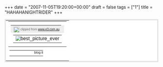 +++
date = "2007-11-05T19:20:00+00:00"
draft = false
tags = ["1"]
title = "HAHAHANIGHTRIDER"
+++
<div>  </div><table cellpadding="0" cellspacing="0" width="100%" style="font-family:arial;color:#333333;background:#ffffff;border:solid 4px #e5e5e5;width:100%;clear:left;margin:12px 0;"><tr><td valign="top"><table cellpadding="0" cellspacing="0" width="100%" class="CM_CTB_Content_Wrap" style="background-color:#ffffff;margin:0;padding:0;"><tr><td valign="top"><table cellpadding="0" cellspacing="0" width="100%" style="border-bottom:solid 1px #dcdcdc;white-space:nowrap;margin-bottom:8px;background-color:#eeeeee;background-image:url('http://clipmarks.com/images/source-bg.gif');background-repeat:repeat-x;height:24px;line-height:24px;vertical-align:middle;padding-bottom:4px;color:#666666;font-size:10px;"><tr><td valign="top"><a href="http://clipmarks.com/clip-to-blog/" title="clipmarks' clip-to-blog"><img src="http://content.clipmarks.com/blog_icon/8434f2de-73a5-4230-9cad-ec5d2f655ab3/A05E4123-7E7E-46ED-99C4-2A7C6A9A9FFF/" alt="" width="19" height="19" border="0" style="vertical-align:middle;display:inline;border:none;float:none;margin:0 4px;" /></a>clipped from <a title="http://www.e3.com.au/modules/gallery2/main.php?g2_itemId=969" href="http://www.e3.com.au/modules/gallery2/main.php?g2_itemId=969">www.e3.com.au</a></td></tr></table><table cellpadding="0" cellspacing="0" width="100%" style="text-align:left;background:transparent;border:none;margin:4px 0 8px;padding:0 8px;"><tr><td valign="top"><!-- CLIPPED FROM: http://www.e3.com.au/modules/gallery2/main.php?g2_itemId=969 --><div align="center"><img src="http://content2.clipmarks.com/blog_cache/www.e3.com.au/img/A9A72501-A2EC-4B27-962D-1EC3563253CC" alt="best_picture_ever" /></div></td></tr></table></td></tr></table><div style="margin:0 6px 6px 4px;"><table style="font-size:11px;border-spacing:0;padding:0;" cellpadding="0" cellspacing="0" width="100%"><tr><td style="background:transparent;border-width:0;padding:0;">&nbsp;</td><td align="right" style="background:transparent;width:107px;border-width:0;padding:0;" width="107"><a href="http://clipmarks.com/share/A05E4123-7E7E-46ED-99C4-2A7C6A9A9FFF/blog/" title="blog or email this clip"><img src="http://content3.clipmarks.com/images/c2b-foot.png" border="0" alt="blog it" width="107" height="17" style="border-width:0;margin:0;padding:0;" /></a></td></tr></table></div></td></tr></table><div class="blogger-post-footer"><img width='1' height='1' src='https://blogger.googleusercontent.com/tracker/5693059957647979680-7694119706681234866?l=cosmiccowbell.blogspot.com' alt='' /></div>